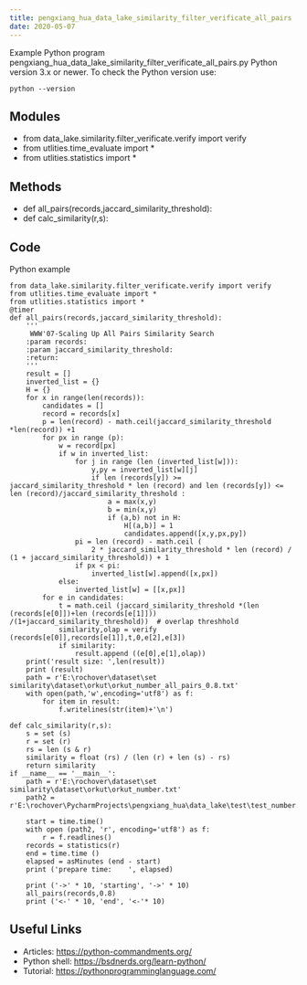 ```yaml
---
title: pengxiang_hua_data_lake_similarity_filter_verificate_all_pairs
date: 2020-05-07
---
```

Example Python program pengxiang_hua_data_lake_similarity_filter_verificate_all_pairs.py
Python version 3.x or newer.
To check the Python version use:

    python --version

## Modules

* from data_lake.similarity.filter_verificate.verify import verify
* from utlities.time_evaluate import *
* from utlities.statistics import *

## Methods

* def all_pairs(records,jaccard_similarity_threshold):
* def calc_similarity(r,s):

## Code

Python example

    from data_lake.similarity.filter_verificate.verify import verify
    from utlities.time_evaluate import *
    from utlities.statistics import *
    @timer
    def all_pairs(records,jaccard_similarity_threshold):
        '''
         WWW'07-Scaling Up All Pairs Similarity Search
        :param records:
        :param jaccard_similarity_threshold:
        :return:
        '''
        result = []
        inverted_list = {}
        H = {}
        for x in range(len(records)):
            candidates = []
            record = records[x]
            p = len(record) - math.ceil(jaccard_similarity_threshold *len(record)) +1
            for px in range (p):
                w = record[px]
                if w in inverted_list:
                    for j in range (len (inverted_list[w])):
                        y,py = inverted_list[w][j]
                        if len (records[y]) >= jaccard_similarity_threshold * len (record) and len (records[y]) <= len (record)/jaccard_similarity_threshold :
                            a = max(x,y)
                            b = min(x,y)
                            if (a,b) not in H:
                                H[(a,b)] = 1
                                candidates.append([x,y,px,py])
                    pi = len (record) - math.ceil (
                        2 * jaccard_similarity_threshold * len (record) / (1 + jaccard_similarity_threshold)) + 1
                    if px < pi:
                        inverted_list[w].append([x,px])
                else:
                    inverted_list[w] = [[x,px]]
            for e in candidates:
                t = math.ceil (jaccard_similarity_threshold *(len (records[e[0]])+len (records[e[1]])) /(1+jaccard_similarity_threshold))  # overlap threshhold
                similarity,olap = verify (records[e[0]],records[e[1]],t,0,e[2],e[3])
                if similarity:
                    result.append ((e[0],e[1],olap))
        print('result size: ',len(result))
        print (result)
        path = r'E:\rochover\dataset\set similarity\dataset\orkut\orkut_number_all_pairs_0.8.txt'
        with open(path,'w',encoding='utf8') as f:
            for item in result:
                f.writelines(str(item)+'\n')
    
    def calc_similarity(r,s):
        s = set (s)
        r = set (r)
        rs = len (s & r)
        similarity = float (rs) / (len (r) + len (s) - rs)
        return similarity
    if __name__ == '__main__':
        path = r'E:\rochover\dataset\set similarity\dataset\orkut\orkut_number.txt'
        path2 = r'E:\rochover\PycharmProjects\pengxiang_hua\data_lake\test\test_number.txt'
    
        start = time.time()
        with open (path2, 'r', encoding='utf8') as f:
            r = f.readlines()
        records = statistics(r)
        end = time.time ()
        elapsed = asMinutes (end - start)
        print ('prepare time:    ', elapsed)
    
        print ('->' * 10, 'starting', '->' * 10)
        all_pairs(records,0.8)
        print ('<-' * 10, 'end', '<-'* 10)
    

## Useful Links

- Articles: https://python-commandments.org/
- Python shell: https://bsdnerds.org/learn-python/
- Tutorial: https://pythonprogramminglanguage.com/
